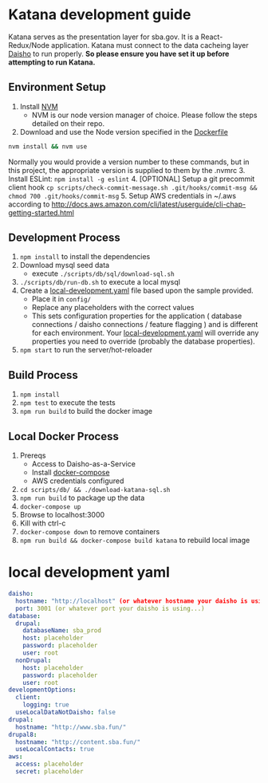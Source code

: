 # Katana development guide
Katana serves as the presentation layer for sba.gov. It is a React-Redux/Node application. Katana must connect to the data cacheing layer [Daisho](https://github.com/USSBA/sba-gov-daisho) to run properly. **So please ensure you have set it up before attempting to run Katana.**

## Environment Setup
1. Install [NVM](https://github.com/creationix/nvm)
      * NVM is our node version manager of choice. Please follow the steps detailed on their repo.
2. Download and use the Node version specified in the [Dockerfile](https://github.com/USSBA/sba-gov-katana/blob/master/Dockerfile#L1)
```sh
nvm install && nvm use
```
Normally you would provide a version number to these commands, but in this project, the appropriate version is supplied to them by the .nvmrc
3. Install ESLint: `npm install -g eslint`
4. [OPTIONAL] Setup a git precommit client hook `cp scripts/check-commit-message.sh .git/hooks/commit-msg && chmod 700 .git/hooks/commit-msg`
5. Setup AWS credentials in ~/.aws according to http://docs.aws.amazon.com/cli/latest/userguide/cli-chap-getting-started.html

## Development Process
1. `npm install` to install the dependencies
2. Download mysql seed data
    - execute `./scripts/db/sql/download-sql.sh`
3. `./scripts/db/run-db.sh` to execute a local mysql
4. Create a [local-development.yaml](#local-development-yaml) file based upon the sample provided.
      * Place it in `config/`
      * Replace any placeholders with the correct values
      * This sets configuration properties for the application ( database connections / daisho connections / feature flagging ) and is different for each environment. Your [local-development.yaml](#local-development-yaml) will override any properties you need to override (probably the database properties).
5. `npm start` to run the server/hot-reloader

## Build Process
1. `npm install`
1. `npm test` to execute the tests
1. `npm run build` to build the docker image

## Local Docker Process
1. Prereqs
    - Access to Daisho-as-a-Service
    - Install [docker-compose](https://docs.docker.com/compose/install/)
    - AWS credentials configured
1. `cd scripts/db/ && ./download-katana-sql.sh`
1. `npm run build` to package up the data
1. `docker-compose up`
1. Browse to localhost:3000
1. Kill with ctrl-c
1. `docker-compose down` to remove containers
1. `npm run build && docker-compose build katana` to rebuild local image

# local development yaml
```yaml
daisho:
  hostname: "http://localhost" (or whatever hostname your daisho is using...)
  port: 3001 (or whatever port your daisho is using...)
database:
  drupal:
    databaseName: sba_prod
    host: placeholder
    password: placeholder
    user: root
  nonDrupal:
    host: placeholder
    password: placeholder
    user: root
developmentOptions:
  client:
    logging: true
  useLocalDataNotDaisho: false
drupal:
  hostname: "http://www.sba.fun/"
drupal8:
  hostname: "http://content.sba.fun/"
  useLocalContacts: true
aws:
  access: placeholder
  secret: placeholder

```
